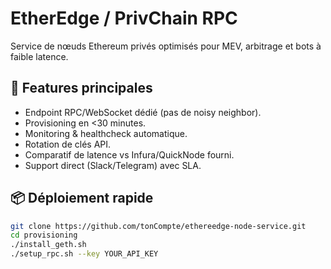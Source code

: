 # EtherEdge / PrivChain RPC 

Service de nœuds Ethereum privés optimisés pour MEV, arbitrage et bots à faible latence.

## 🚀 Features principales
- Endpoint RPC/WebSocket dédié (pas de noisy neighbor).  
- Provisioning en <30 minutes.  
- Monitoring & healthcheck automatique.  
- Rotation de clés API.  
- Comparatif de latence vs Infura/QuickNode fourni.  
- Support direct (Slack/Telegram) avec SLA.

## 📦 Déploiement rapide 
```bash
git clone https://github.com/tonCompte/ethereedge-node-service.git
cd provisioning
./install_geth.sh
./setup_rpc.sh --key YOUR_API_KEY
